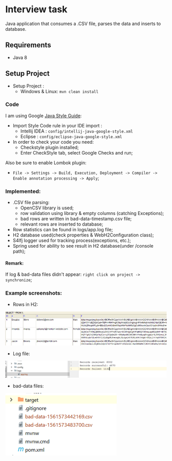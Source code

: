 # Interview task #
Java application that consumes a .CSV file, parses the data and inserts to database.

## Requirements ###
* Java 8

## Setup Project
* Setup Project :
    * Windows & Linux: `mvn clean install`

### Code
I am using Google [Java Style Guide](https://google.github.io/styleguide/javaguide.html):
* Import Style Code rule in your IDE import :
    * Intellij IDEA : `config/intellij-java-google-style.xml`
    * Eclipse : `config/eclipse-java-google-style.xml`
* In order to check your code you need:
    - Checkstyle plugin installed;
    - Enter CheckStyle tab, select Google Checks and run;
    
Also be sure to enable Lombok plugin:
* `File -> Settings -> Build, Execution, Deployment -> Compiler -> Enable annotation processing -> Apply`;


### Implemented:
- .CSV file parsing:
  - OpenCSV library is used;
  - row validation using library & empty columns (catching Exceptions);
  - bad rows are written in bad-data-timestamp.csv file;
  - relevant rows are inserted to database;
- Row statistics can be found in logs/app.log file;
- H2 database used(check properties & WebH2Configuration class);
- S4lfj logger used for tracking process(exceptions, etc.);
- Spring used for ability to see result in H2 database(under /console path);

#### Remark:
If log & bad-data files didn't appear: 
`right click on project -> synchronize`;

### Example screenshots:
- Rows in H2:

![alt text](https://raw.githubusercontent.com/msirghi/interview-task/master/src/main/resources/screen/h2.PNG)

- Log file:

![alt text](https://raw.githubusercontent.com/msirghi/interview-task/master/src/main/resources/screen/log.PNG)

- bad-data files:

![alt text](https://raw.githubusercontent.com/msirghi/interview-task/master/src/main/resources/screen/bad-data.PNG)
